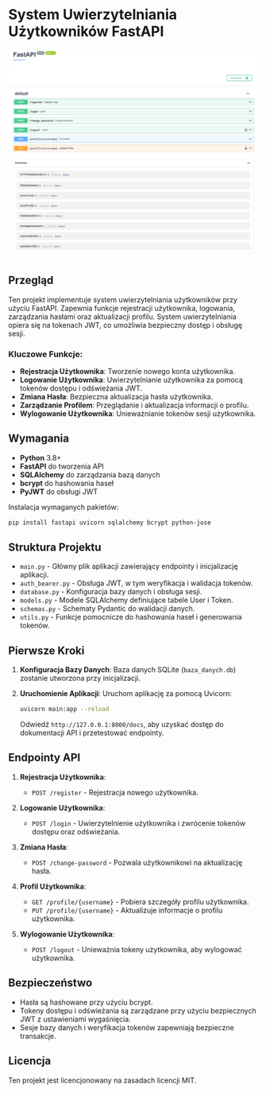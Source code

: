 
# System Uwierzytelniania Użytkowników FastAPI

![FastAPI Login](images/fastapi_login.png)

## Przegląd

Ten projekt implementuje system uwierzytelniania użytkowników przy użyciu FastAPI. Zapewnia funkcje rejestracji użytkownika, logowania, zarządzania hasłami oraz aktualizacji profilu. System uwierzytelniania opiera się na tokenach JWT, co umożliwia bezpieczny dostęp i obsługę sesji.

### Kluczowe Funkcje:
- **Rejestracja Użytkownika**: Tworzenie nowego konta użytkownika.
- **Logowanie Użytkownika**: Uwierzytelnianie użytkownika za pomocą tokenów dostępu i odświeżania JWT.
- **Zmiana Hasła**: Bezpieczna aktualizacja hasła użytkownika.
- **Zarządzanie Profilem**: Przeglądanie i aktualizacja informacji o profilu.
- **Wylogowanie Użytkownika**: Unieważnianie tokenów sesji użytkownika.

## Wymagania

- **Python** 3.8+
- **FastAPI** do tworzenia API
- **SQLAlchemy** do zarządzania bazą danych
- **bcrypt** do hashowania haseł
- **PyJWT** do obsługi JWT

Instalacja wymaganych pakietów:

```bash
pip install fastapi uvicorn sqlalchemy bcrypt python-jose
```

## Struktura Projektu

- `main.py` - Główny plik aplikacji zawierający endpointy i inicjalizację aplikacji.
- `auth_bearer.py` - Obsługa JWT, w tym weryfikacja i walidacja tokenów.
- `database.py` - Konfiguracja bazy danych i obsługa sesji.
- `models.py` - Modele SQLAlchemy definiujące tabele User i Token.
- `schemas.py` - Schematy Pydantic do walidacji danych.
- `utils.py` - Funkcje pomocnicze do hashowania haseł i generowania tokenów.

## Pierwsze Kroki

1. **Konfiguracja Bazy Danych**:
   Baza danych SQLite (`baza_danych.db`) zostanie utworzona przy inicjalizacji.

2. **Uruchomienie Aplikacji**:
   Uruchom aplikację za pomocą Uvicorn:

   ```bash
   uvicorn main:app --reload
   ```

   Odwiedź `http://127.0.0.1:8000/docs`, aby uzyskać dostęp do dokumentacji API i przetestować endpointy.

## Endpointy API

1. **Rejestracja Użytkownika**: 
   - `POST /register` - Rejestracja nowego użytkownika.
  
2. **Logowanie Użytkownika**: 
   - `POST /login` - Uwierzytelnienie użytkownika i zwrócenie tokenów dostępu oraz odświeżania.
  
3. **Zmiana Hasła**:
   - `POST /change-password` - Pozwala użytkownikowi na aktualizację hasła.
  
4. **Profil Użytkownika**:
   - `GET /profile/{username}` - Pobiera szczegóły profilu użytkownika.
   - `PUT /profile/{username}` - Aktualizuje informacje o profilu użytkownika.
  
5. **Wylogowanie Użytkownika**:
   - `POST /logout` - Unieważnia tokeny użytkownika, aby wylogować użytkownika.

## Bezpieczeństwo

- Hasła są hashowane przy użyciu bcrypt.
- Tokeny dostępu i odświeżania są zarządzane przy użyciu bezpiecznych JWT z ustawieniami wygaśnięcia.
- Sesje bazy danych i weryfikacja tokenów zapewniają bezpieczne transakcje.

## Licencja

Ten projekt jest licencjonowany na zasadach licencji MIT.

